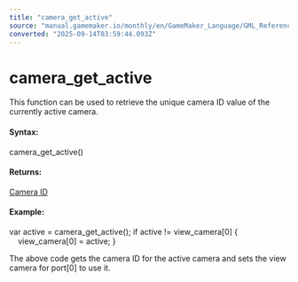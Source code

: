 ```yaml
---
title: "camera_get_active"
source: "manual.gamemaker.io/monthly/en/GameMaker_Language/GML_Reference/Cameras_And_Display/Cameras_And_Viewports/camera_get_active.htm"
converted: "2025-09-14T03:59:44.093Z"
---
```


# camera\_get\_active

This function can be used to retrieve the unique camera ID value of the currently active camera.

#### Syntax:

camera\_get\_active()

#### Returns:

[Camera ID](camera_create.md)

#### Example:

var active = camera\_get\_active();
if active != view\_camera\[0\]
{
    view\_camera\[0\] = active;
}

The above code gets the camera ID for the active camera and sets the view camera for port\[0\] to use it.